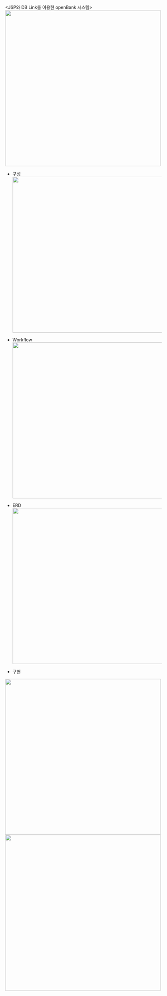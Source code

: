 <JSP와 DB Link를 이용한 openBank 시스템>
<img src="https://github.com/juyub/JooBank/assets/126839881/81b6a124-67e6-4cc8-bb28-bd1ee75b14df" width="500" /> <br>

- 구성 <br>
<img src="https://github.com/juyub/JooBank/assets/126839881/0b29f6ba-a1d6-44d8-97fb-406c2560d66c" width="500" /> <br>

- Workflow <br>
<img src="https://github.com/juyub/JooBank/assets/126839881/ef8a48be-62e5-40a2-93be-71b93985dfc4" width="500" /> <br>

- ERD <br> 
<img src="https://github.com/juyub/JooBank/assets/126839881/145802c5-3b90-4862-a6aa-6e86217736f1" width="500" /> <br>

- 구현
<img src="https://github.com/juyub/JooBank/assets/126839881/59a76ba7-093a-4207-9551-a40f01984c25" width="500" />
<img src="https://github.com/juyub/JooBank/assets/126839881/20fab094-e9d2-43ca-84d6-09a59c227357" width="500" />
